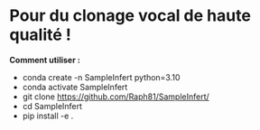 # Pour du clonage vocal de haute qualité !

**Comment utiliser :**

- conda create -n SampleInfert python=3.10
- conda activate SampleInfert
- git clone https://github.com/Raph81/SampleInfert/
- cd SampleInfert
- pip install -e .
